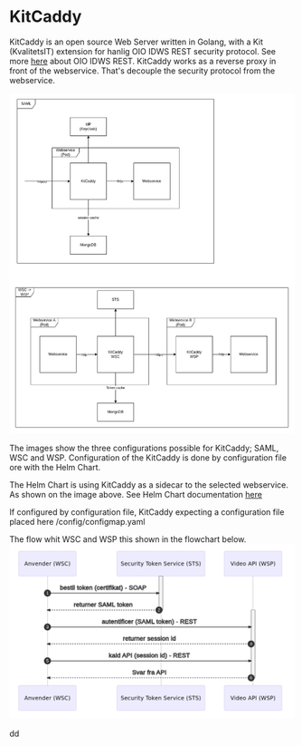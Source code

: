 # KitCaddy
KitCaddy is an open source Web Server written in Golang, with a Kit (KvalitetsIT) extension for hanlig OIO IDWS REST security protocol. 
See more <a href="https://www.digitaliser.dk/resource/3457606">here</a> about OIO IDWS REST.
KitCaddy works as a reverse proxy in front of the webservice. That's decouple the security protocol from the webservice.

![](documentation/KitCaddy-overview.png)

The images show the three configurations possible for KitCaddy; SAML, WSC and WSP. 
Configuration of the KitCaddy is done by configuration file ore with the Helm Chart. 

The Helm Chart is using KitCaddy as a sidecar to the selected webservice. As shown on the image above.
See Helm Chart documentation <a href="https://github.com/KvalitetsIT/kitcaddy/tree/master/helm/kitcaddy">here</a>

If configured by configuration file, KitCaddy expecting a configuration file placed here /config/configmap.yaml

The flow whit WSC and WSP this shown in the flowchart below.
![](documentation/WSC-WSP-flow.png)


dd
